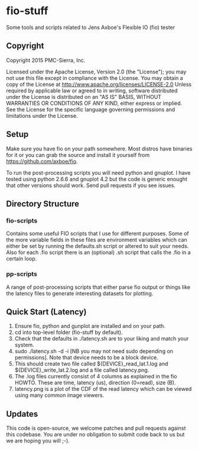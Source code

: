 # fio-stuff
Some tools and scripts related to Jens Axboe's Flexible IO (fio) tester

## Copyright

Copyright 2015 PMC-Sierra, Inc.

Licensed under the Apache License, Version 2.0 (the "License"); you
may not use this file except in compliance with the License. You may
obtain a copy of the License at
http://www.apache.org/licenses/LICENSE-2.0 Unless required by
applicable law or agreed to in writing, software distributed under the
License is distributed on an "AS IS" BASIS, WITHOUT WARRANTIES OR
CONDITIONS OF ANY KIND, either express or implied. See the License for
the specific language governing permissions and limitations under the
License.

## Setup

Make sure you have fio on your path somewhere. Most distros have
binaries for it or you can grab the source and install it yourself
from https://github.com/axboe/fio. 

To run the post-processing scripts you will need python and gnuplot. I
have tested using python 2.6.6 and gnuplot 4.2 but the code is
generic enought that other versions should work. Send pull requests if
you see issues.

## Directory Structure

### fio-scripts

Contains some useful FIO scripts that I use for different
purposes. Some of the more variable fields in these files are
environment variables which can either be set by running the
defaults.sh script or altered to suit your needs. Also for each .fio
script there is an (optional) .sh script that calls the .fio in a
certain loop.

### pp-scripts

A range of post-processing scripts that either parse fio output or
things like the latency files to generate interesting datasets for
plotting.

## Quick Start (Latency)

1. Ensure fio, python and gunplot are installed and on your path.
2. cd into top-level folder (fio-stuff by default).
3. Check that the defaults in ./latency.sh are to your liking and
match your system.
4. sudo ./latency.sh -d <device> -i <iodepth> [NB you may not need
sudo depending on permissions]. Note that device needs to be a block
device.  
5. This should create two file called ${DEVICE}_read_lat.1.log and
${DEVICE}_write_lat.2.log and a file called latency.png.  
6. The .log files currently consist of 4 columns as explained in the fio
HOWTO. These are time, latency (us), direction (0=read), size (B).
7. latency.png is a plot of the CDF of the read latency which can be
viewed using many common image viewers.

## Updates

This code is open-source, we welcome patches and pull requests against
this codebase. You are under no obligation to submit code back to us
but we are hoping you will ;-).
